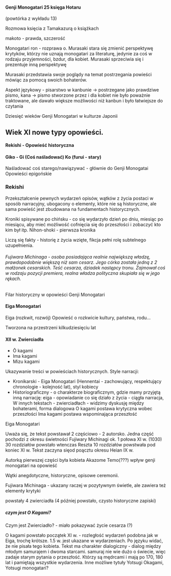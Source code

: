 

#### Genji Monogatari 25 księga Hotaru

(powtórka z wykładu 13)

Rozmowa księcia z Tamakazurą o książkach

makoto - prawda, szczerość

Monogatari ron - rozprawa o. 
Murasaki stara się zmienić perspektywę krytyków, którzy nie uznają monogatari za literaturę, jedynie za coś w rodzaju przyjemności, bzdur, dla kobiet. Murasaki sprzeciwia się i prezentuje inną perspektywę


Murasaki przedstawia swoje poglądy na temat postrzegania powieści mówiąc za pomocą swoich bohaterów.

Aspekt językowy - pisarstwo w kanbunie -> postrzegane jako prawdziwe pismo, kana -> pismo stworzone przez i dla kobiet nie było poważnie traktowane, ale dawało większe możliwości niż kanbun i było łatwiejsze do czytania


Dziesięć wieków Genji Monogatari w kulturze Japonii

## Wiek XI nowe typy opowieści.

#### Rekishi - Opowieść historyczna
#### Giko - Gi (Coś naśladować) Ko (furui - stary) 
Naśladować coś starego/nawiązywać - głównie do Genji Monogatai
Opowieści epigońskie 




### Rekishi
Przekształcenie pewnych wydarzeń opisów, wątków z życia postaci w sposób narracyjny, ubogacony o elementy, które nie są historyczne, ale sama powieść jest zbudowana na fundamentach historycznych.


Kroniki spisywane po chińsku - co się wydarzyło dzień po dniu, miesiąc po miesiącu, aby mieć możliwość cofnięcia się do przeszłości i zobaczyć kto kim był itp.
Nihon-shoki - pierwsza kronika


Liczą się fakty - historię z życia wzięte, fikcja pełni rolę subtelnego uzupełnienia.


###### Fujiwara Michinaga - osoba posiadająca realnie największą władzę, prawdopodobnie większą niż sam cesarz. Jego córka została jedną z 2 małżonek cesarskich. Teść cesarza, dziadek następcy tronu. Zajmował coś w rodzaju pozycji premiera, realna władza polityczna skupiała się w jego rękach.

Filar historyczny w opowieści Genji Monogatari





#### Eiga Monogatari
Eiga (rozkwit, rozwój)
Opowieść o rozkwicie kultury, państwa, rodu...

Tworzona na przestrzeni kilkudziesięciu lat

#### XII w. Zwierciadła

- Ō kagami
- Ima kagami
- Mizu kagami

Ukazywanie treści w powieściach historycznych. Style narracji:

- Kronikarski - Eiga Monogatari (Hennentai - zachowujący, respektujący chronologie - kolejność lat), styl kobiecy
- Historiograficzny - o charakterze biograficznym, gdzie mamy przyjętą inną narrację: eiga - opowiadanie co się działo z życia - ciągła narracja, W innych tekstach - zwierciadłach - widzimy dyskusję między bohaterami, forma dialogowa
  O kagami postawa krytyczna wobec przeszłości
  Ima kagami postawa wspominająca przeszłość


Eiga Monogatari

Uważa się, że tekst powstawał 2 częściowo - 2 autorsko. Jedna część pochodzi z okresu świetności Fujiwary Michinagi ok. 1 połowa XI w. (1030) 30 rozdziałów powstało wtenczas 
Reszta 10 rozdziałów powstwała pod koniec XI w.
Tekst zaczyna sięod poącztu okresu Heian IX w.

Autorką pierwszej części była kobieta Akazome Temo(???) 
wpływ genji monogatari na opowieść

Wątki anegdotyczne, historyczne, opisowe ceremonii.

Fujiwara Michinaga - ukazany raczej w pozytywnym świetle, ale zawiera też elementy krytyki


powstały 4 zwierciadła (4 później powstało, czysto historyczne zapiski)

##### czym jest O Kagami?

Czym jest Zwierciadło? - miało pokazywać życie cesarza (?)

O kagami powstało początek XI w. - rozległość wydarzeń podobna jak w Eiga, trochę krótsze. 
1.5 w. jest ukazane w wydarzeniach. Po języku widać, że nie pisała tego kobieta. Tekst ma charakter dialogiczny - dialog między młodym samurajem i dwoma starcami.
samuraj nie wie dużo o świecie, więc zadaje starym pytania o przeszłość. Którzy są mędrcami i mają po 170, 180 lat i pamiętają wszystkie wydarzenia. Inne możliwe tytuły Yotsugi Okagami, Yotsugi monogatari?